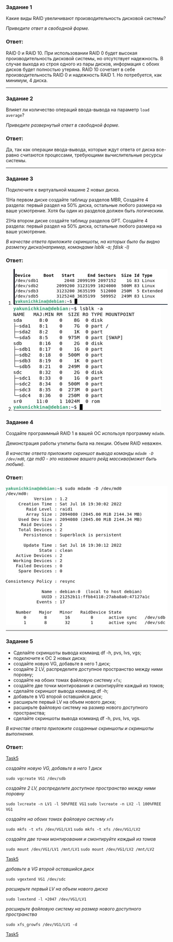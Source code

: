 ### Задание 1

Какие виды RAID увеличивают производительность дисковой системы?

*Приведите ответ в свободной форме.*

### Ответ:
RAID 0 и RAID 10. При использовании RAID 0 будет высокая производительность дисковой системы, но отсутствует надежность. В случае выхода из строя одного из пары дисков, информация с обоих дисков будет полностью утеряна. 
RAID 10 сочетает в себе производительность RAID 0 и надежность RAID 1. Но потребуется, как минимум, 4 диска.

---

### Задание 2

Влияет ли количество операций ввода-вывода на параметр `load average`?

*Приведите развернутый ответ в свободной форме.*

### Ответ:

Да, так как операции ввода-вывода, которые ждут ответа от диска все-равно считаются процессами, требующими вычислительные ресурсы системы.

---

### Задание 3

Подключите к виртуальной машине 2 новых диска. 

1)На первом диске создайте таблицу разделов MBR, Создайте 4 раздела: первый раздел на 50% диска, остальные любого размера на ваше усмотрение. Хотя бы один из разделов должен быть логическим.

2)На втором диске создайте таблицу разделов GPT. Создайте 4 раздела: первый раздел на 50% диска, остальные любого размера на ваше усмотрение.

*В качестве ответа приложите скриншоты, на которых было бы видно разметку диска(например, командами lsblk -a; fdisk -l)*

### Ответ:

1) ![Task3.1](/lesson8/task_3_1.jpg "Задание 3.1")
2) ![Task3.2](/lesson8/task_3_2.jpg "Задание 3.2")

### Задание 4

Создайте программный RAID 1 в вашей ОС используя программу `mdadm`.

Демонстрация работы утилиты была на лекции. Объем RAID неважен.

*В качестве ответа приложите скриншот вывода команды `mdadm -D /dev/md0`, где md0 - это название вашего рейд массива(может быть любым).*

### Ответ:
![Task4](/lesson8/task4.jpg "Задание 4")

---

### Задание 5

* Сделайте скриншоты вывода комманд df -h, pvs, lvs, vgs;
* подключите к ОС 2 новых диска;
* создайте новую VG, добавьте в него 1 диск;
* создайте 2 LV, распределите доступное пространство между ними поровну;
* создайте на обоих томах файловую систему `xfs`;
* создайте две точки монтирования и смонтируйте каждый из томов;
* сделайте скриншот вывода комманд df -h;
* добавьте в VG второй оставшийся диск;
* расширьте первый LV на объем нового диска;
* расширьте файловую систему на размер нового доступного пространства;
* сделайте скриншоты вывода комманд df -h, pvs, lvs, vgs.

*В качестве ответа приложите созданные скриншоты и скриншоты выполнения.*

### Ответ:
[Task5](/lesson8/task5_1.jpg "Задание 5")

*создайте новую VG, добавьте в него 1 диск*

`sudo vgcreate VG1 /dev/sdb`

*создайте 2 LV, распределите доступное пространство между ними поровну*

`sudo lvcreate -n LV1 -l 50%FREE VG1`
`sudo lvcreate -n LV2 -l 100%FREE VG1`

*создайте на обоих томах файловую систему `xfs`*

`sudo mkfs -t xfs /dev/VG1/LV1`
`sudo mkfs -t xfs /dev/VG1/LV2`

*создайте две точки монтирования и смонтируйте каждый из томов*

`sudo mount /dev/VG1/LV1 /mnt/LV1`
`sudo mount /dev/VG1/LV2 /mnt/LV2`

[Task5](/lesson8/task5_2.jpg "Задание 5")

*добавьте в VG второй оставшийся диск*

`sudo vgextend VG1 /dev/sdc`

*расширьте первый LV на объем нового диска*

`sudo lvextend -l +2047 /dev/VG1/LV1`

*расширьте файловую систему на размер нового доступного пространства*

`sudo xfs_growfs /dev/VG1/LV1 -d`

[Task5](/lesson8/task5_3.jpg "Задание 5")





